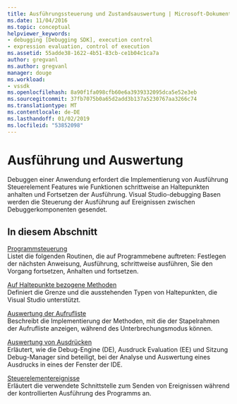 ```yaml
---
title: Ausführungssteuerung und Zustandsauswertung | Microsoft-Dokumentation
ms.date: 11/04/2016
ms.topic: conceptual
helpviewer_keywords:
- debugging [Debugging SDK], execution control
- expression evaluation, control of execution
ms.assetid: 55adde38-1622-4b51-83cb-ce1b04c1ca7a
author: gregvanl
ms.author: gregvanl
manager: douge
ms.workload:
- vssdk
ms.openlocfilehash: 8a90f1fa098cfb60e6a3939332095dca5e52e3eb
ms.sourcegitcommit: 37fb7075b0a65d2add3b137a5230767aa3266c74
ms.translationtype: MT
ms.contentlocale: de-DE
ms.lasthandoff: 01/02/2019
ms.locfileid: "53852098"
---
```

# <a name="execution-control-and-state-evaluation"></a>Ausführung und Auswertung
Debuggen einer Anwendung erfordert die Implementierung von Ausführung Steuerelement Features wie Funktionen schrittweise an Haltepunkten anhalten und Fortsetzen der Ausführung. Visual Studio-debugging Basen werden die Steuerung der Ausführung auf Ereignissen zwischen Debuggerkomponenten gesendet.  
  
## <a name="in-this-section"></a>In diesem Abschnitt  
 [Programmsteuerung](../../extensibility/debugger/program-control.md)  
 Listet die folgenden Routinen, die auf Programmebene auftreten: Festlegen der nächsten Anweisung, Ausführung, schrittweise ausführen, Sie den Vorgang fortsetzen, Anhalten und fortsetzen.  
  
 [Auf Haltepunkte bezogene Methoden](../../extensibility/debugger/breakpoint-related-methods.md)  
 Definiert die Grenze und die ausstehenden Typen von Haltepunkten, die Visual Studio unterstützt.  
  
 [Auswertung der Aufrufliste](../../extensibility/debugger/call-stack-evaluation.md)  
 Beschreibt die Implementierung der Methoden, mit die der Stapelrahmen der Aufrufliste anzeigen, während des Unterbrechungsmodus können.  
  
 [Auswertung von Ausdrücken](../../extensibility/debugger/expression-evaluation-visual-studio-debugging-sdk.md)  
 Erläutert, wie die Debug-Engine (DE), Ausdruck Evaluation (EE) und Sitzung Debug-Manager sind beteiligt, bei der Analyse und Auswertung eines Ausdrucks in eines der Fenster der IDE.  
  
 [Steuerelementereignisse](../../extensibility/debugger/control-events.md)  
 Erläutert die verwendete Schnittstelle zum Senden von Ereignissen während der kontrollierten Ausführung des Programms an.